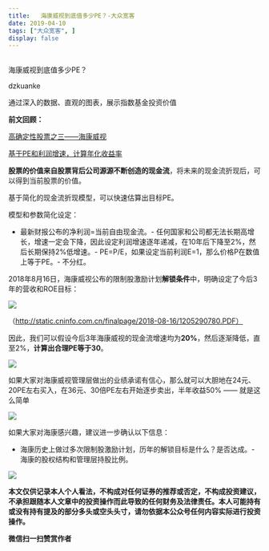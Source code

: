 ```yaml
---
title:   海康威视到底值多少PE？-大众宽客
date: 2019-04-10
tags: ["大众宽客", ]
display: false
---
```



## 



海康威视到底值多少PE？




dzkuanke




通过深入的数据、直观的图表，展示指数基金投资价值


**前文回顾：**

[高确定性股票之三——海康威视](http://mp.weixin.qq.com/s?__biz=MzAwMTc1MDcwNw==&amp;mid=2648271950&amp;idx=1&amp;sn=764532ee89c33e91719609d18f0ca7ea&amp;chksm=82f92f92b58ea6844bbdbca284497101ef0398c2f3b7544d92cf5a317f8f78e3e92d55280c0f&amp;scene=21#wechat_redirect)

[基于PE和利润增速，计算年化收益率](http://mp.weixin.qq.com/s?__biz=MzAwMTc1MDcwNw==&amp;mid=2648274113&amp;idx=1&amp;sn=5828b4b8cbae45f9fda1e9a5cb1c1354&amp;chksm=82f9371db58ebe0b31d6359bde7b56fac4cc7d0f95d0049ad2320fa9dcf5d5e858356ffd1539&amp;scene=21#wechat_redirect)



**股票的价值来自股票背后公司源源不断创造的现金流**，将未来的现金流折现后，可以得到当前股票的价值。



基于简化的现金流折现模型，可以快速估算出目标PE。



模型和参数简化设定：
- 最新财报公布的净利润=当前自由现金流。- 任何国家和公司都无法长期高增长，增速一定会下降，因此设定利润增速逐年递减，在10年后下降至2%，然后长期保持2%低增速。- PE=P/E，如果设定当前利润E=1，那么价格P在数值上等于PE。- 不分红。


2018年8月16日，海康威视公布的限制股激励计划**解锁条件**中，明确设定了今后3年的营收和ROE目标：



<img class="rich_pages" data-copyright="0" data-ratio="1.2" data-s="300,640" src="https://mmbiz.qpic.cn/mmbiz_png/PKw3FQPmhIgl0qDNYq0H8dGWZAQJdN3ZbHdeZp47afbJlSUYDJEURKsGcEQWpfOMUc2g6M8b2RM9W6W7pibcknw/640?wx_fmt=png" data-type="png" data-w="1090"/>

（http://static.cninfo.com.cn/finalpage/2018-08-16/1205290780.PDF）



因此，我们可以假设今后3年海康威视的现金流增速均为**20%**，然后逐渐降低，直至2%，**计算出合理PE等于30**。



<img class="rich_pages" data-copyright="0" data-ratio="1.00711743772242" data-s="300,640" src="https://mmbiz.qpic.cn/mmbiz_png/PKw3FQPmhIgl0qDNYq0H8dGWZAQJdN3Zx0ziaRQOqMA8nsDQs4Rdrtv5EaicWYibd6rN9vfsicia67nhF0NJ46rSQgg/640?wx_fmt=png" data-type="png" data-w="562" style=""/>



如果大家对海康威视管理层做出的业绩承诺有信心，那么就可以大胆地在24元、20PE左右买入，在36元、30倍PE左右开始逐步卖出，半年收益50% —— 就是这么简单



<img class="rich_pages" data-copyright="0" data-ratio="0.5670261941448382" data-s="300,640" src="https://mmbiz.qpic.cn/mmbiz_png/PKw3FQPmhIgl0qDNYq0H8dGWZAQJdN3ZxoOuHL7JhX7ITn8dicKiaqjNvBRlzicPdIWLkwAabzUkywCdSHeFckiblQ/640?wx_fmt=png" data-type="png" data-w="1298" style=""/>



如果大家对海康感兴趣，建议进一步确认以下信息：
- 海康历史上做过多次限制股激励计划，历年的解锁目标是什么？是否达成。- 海康的股权结构和管理层持股比例。


<img class="rich_pages" data-copyright="0" data-ratio="1.2826666666666666" data-s="300,640" src="https://mmbiz.qpic.cn/mmbiz_jpg/PKw3FQPmhIgl0qDNYq0H8dGWZAQJdN3ZqfHKD8CrfbLVmLe30G30VibraziclJ6bdPHwXp4UCQI387DykevM93xQ/640?wx_fmt=jpeg" data-type="jpeg" data-w="750" style=""/>





**本文仅供记录本人个人看法，不构成对任何证券的推荐或否定，不构成投资建议，不承担跟随本人文章中的投资操作而此导致的任何财务及法律责任。本人可能持有或没有持有提及的部分多头或空头头寸，请勿依据本公众号任何内容实际进行投资操作。**


**微信扫一扫赞赏作者**